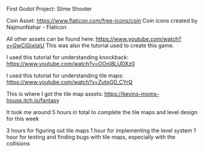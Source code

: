 First Godot Project: Slime Shooter

Coin Asset: https://www.flaticon.com/free-icons/coin 
Coin icons created by NajmunNahar - Flaticon

All other assets can be found here: https://www.youtube.com/watch?v=GwCiGixlqiU
This was also the tutorial used to create this game.

I used this tutorial for understanding knockback: https://www.youtube.com/watch?v=OOnI8LUDXz0

I used this tutorial for understanding tile maps:
https://www.youtube.com/watch?v=ZutpG0_CYrQ

This is where I got the tile map assets:
https://kevins-moms-house.itch.io/fantasy

It took me around 5 hours in total to complete the tile maps and level design for this week

3 hours for figuring out tile maps
1 hour for implementing the level system
1 hour for testing and finding bugs with tile maps, especially with the collisions
